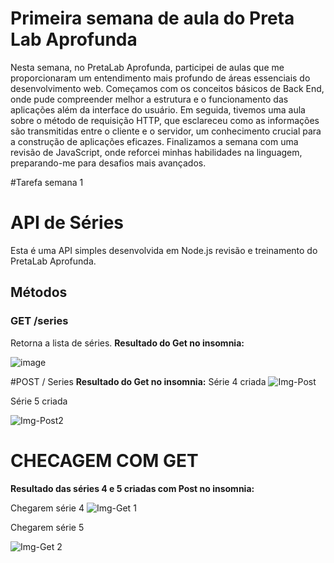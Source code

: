 # Primeira semana de aula do Preta Lab Aprofunda
Nesta semana, no PretaLab Aprofunda, participei de aulas que me proporcionaram um entendimento mais profundo de áreas essenciais do desenvolvimento web. Começamos com os conceitos básicos de Back End, onde pude compreender melhor a estrutura e o funcionamento das aplicações além da interface do usuário. Em seguida, tivemos uma aula sobre o método de requisição HTTP, que esclareceu como as informações são transmitidas entre o cliente e o servidor, um conhecimento crucial para a construção de aplicações eficazes. Finalizamos a semana com uma revisão de JavaScript, onde reforcei minhas habilidades na linguagem, preparando-me para desafios mais avançados.


#Tarefa semana 1 

# API de Séries

Esta é uma API simples desenvolvida em Node.js revisão e treinamento do PretaLab Aprofunda. 

## Métodos

### GET /series
Retorna a lista de séries.
**Resultado do Get no insomnia:**

![image](https://github.com/user-attachments/assets/a41360f9-4610-40ec-9080-3380fd832f60)

#POST / Series
**Resultado do Get no insomnia:**
Série 4 criada
![Img-Post](https://github.com/user-attachments/assets/23aef699-7241-43b5-a5ce-a00114cb3048)


Série 5 criada

![Img-Post2](https://github.com/user-attachments/assets/40216d99-a7be-4f96-8f55-b050a6116f73)

# CHECAGEM COM GET
**Resultado das séries 4 e 5 criadas com Post no insomnia:**

Chegarem série 4
![Img-Get 1](https://github.com/user-attachments/assets/dccb3683-b47f-4b4f-a345-71cf2a367ceb)

Chegarem série 5

![Img-Get 2](https://github.com/user-attachments/assets/39c3efe3-2960-4fa3-af7e-2f0ef5391cbe)





